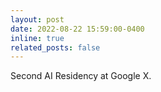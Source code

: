 ```yaml
---
layout: post
date: 2022-08-22 15:59:00-0400
inline: true
related_posts: false
---
```


Second AI Residency at Google X. 
